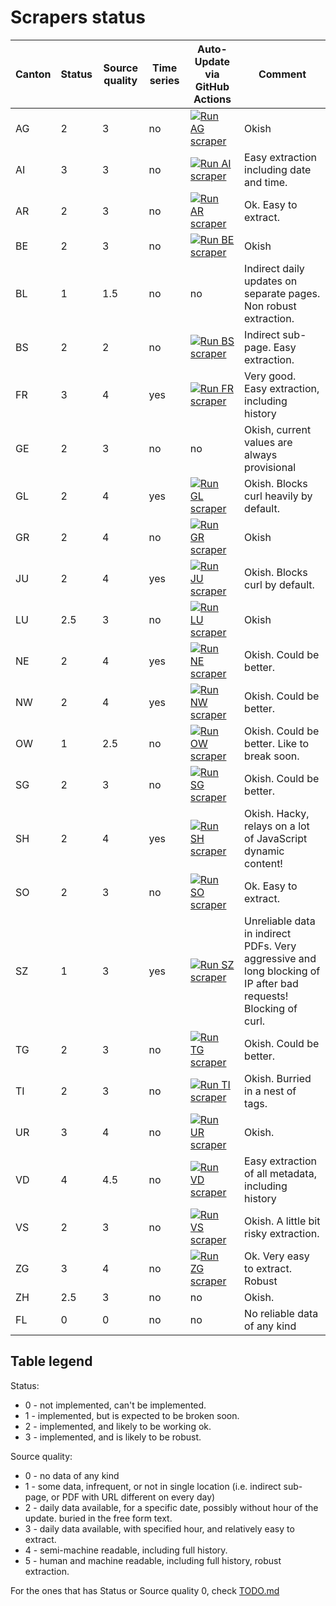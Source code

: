 # Scrapers status

| Canton | Status | Source quality | Time series | Auto-Update via GitHub Actions | Comment |
| ------ | ------ | -------------- | ------------| ------------------------------ |-------- |
| AG     | 2      | 3              | no          |  [![Run AG scraper](https://github.com/openZH/covid_19/workflows/Run%20AG%20scraper/badge.svg)](https://github.com/openZH/covid_19/actions?query=workflow%3A%22Run+AG+scraper%22)                             | Okish |
| AI     | 3      | 3              | no          |  [![Run AI scraper](https://github.com/openZH/covid_19/workflows/Run%20AI%20scraper/badge.svg)](https://github.com/openZH/covid_19/actions?query=workflow%3A%22Run+AI+scraper%22)                             | Easy extraction including date and time. |
| AR     | 2      | 3              | no          |  [![Run AR scraper](https://github.com/openZH/covid_19/workflows/Run%20AR%20scraper/badge.svg)](https://github.com/openZH/covid_19/actions?query=workflow%3A%22Run+AR+scraper%22)                            | Ok. Easy to extract. |
| BE     | 2      | 3              | no          |  [![Run BE scraper](https://github.com/openZH/covid_19/workflows/Run%20BE%20scraper/badge.svg)](https://github.com/openZH/covid_19/actions?query=workflow%3A%22Run+BE+scraper%22)                            | Okish |
| BL     | 1      | 1.5            | no          |  no                             | Indirect daily updates on separate pages. Non robust extraction. |
| BS     | 2      | 2              | no          |  [![Run BS scraper](https://github.com/openZH/covid_19/workflows/Run%20BS%20scraper/badge.svg)](https://github.com/openZH/covid_19/actions?query=workflow%3A%22Run+BS+scraper%22)                             | Indirect sub-page. Easy extraction. |
| FR     | 3      | 4              | yes          |  [![Run FR scraper](https://github.com/openZH/covid_19/workflows/Run%20FR%20scraper/badge.svg)](https://github.com/openZH/covid_19/actions?query=workflow%3A%22Run+FR+scraper%22)                             | Very good. Easy extraction, including history |
| GE     | 2      | 3              | no          |  no                            | Okish, current values are always provisional |
| GL     | 2      | 4              | yes          |  [![Run GL scraper](https://github.com/openZH/covid_19/workflows/Run%20GL%20scraper/badge.svg)](https://github.com/openZH/covid_19/actions?query=workflow%3A%22Run+GL+scraper%22)                             | Okish. Blocks curl heavily by default. |
| GR     | 2      | 4              | no          |  [![Run GR scraper](https://github.com/openZH/covid_19/workflows/Run%20GR%20scraper/badge.svg)](https://github.com/openZH/covid_19/actions?query=workflow%3A%22Run+GR+scraper%22)                            | Okish |
| JU     | 2      | 4              | yes          |  [![Run JU scraper](https://github.com/openZH/covid_19/workflows/Run%20JU%20scraper/badge.svg)](https://github.com/openZH/covid_19/actions?query=workflow%3A%22Run+JU+scraper%22)                            | Okish. Blocks curl by default. |
| LU     | 2.5    | 3              | no          |  [![Run LU scraper](https://github.com/openZH/covid_19/workflows/Run%20LU%20scraper/badge.svg)](https://github.com/openZH/covid_19/actions?query=workflow%3A%22Run+LU+scraper%22)                            | Okish |
| NE     | 2      | 4              | yes          |  [![Run NE scraper](https://github.com/openZH/covid_19/workflows/Run%20NE%20scraper/badge.svg)](https://github.com/openZH/covid_19/actions?query=workflow%3A%22Run+NE+scraper%22)                             | Okish. Could be better. |
| NW     | 2      | 4              | yes          |  [![Run NW scraper](https://github.com/openZH/covid_19/workflows/Run%20NW%20scraper/badge.svg)](https://github.com/openZH/covid_19/actions?query=workflow%3A%22Run+NW+scraper%22)                            | Okish. Could be better. |
| OW     | 1      | 2.5            | no          |  [![Run OW scraper](https://github.com/openZH/covid_19/workflows/Run%20OW%20scraper/badge.svg)](https://github.com/openZH/covid_19/actions?query=workflow%3A%22Run+OW+scraper%22)                             | Okish. Could be better. Like to break soon. |
| SG     | 2      | 3              | no          |  [![Run SG scraper](https://github.com/openZH/covid_19/workflows/Run%20SG%20scraper/badge.svg)](https://github.com/openZH/covid_19/actions?query=workflow%3A%22Run+SG+scraper%22)                            | Okish. Could be better. |
| SH     | 2      | 4              | yes          |  [![Run SH scraper](https://github.com/openZH/covid_19/workflows/Run%20SH%20scraper/badge.svg)](https://github.com/openZH/covid_19/actions?query=workflow%3A%22Run+SH+scraper%22)                            | Okish. Hacky, relays on a lot of JavaScript dynamic content! |
| SO     | 2      | 3              | no          |  [![Run SO scraper](https://github.com/openZH/covid_19/workflows/Run%20SO%20scraper/badge.svg)](https://github.com/openZH/covid_19/actions?query=workflow%3A%22Run+SO+scraper%22)                            | Ok. Easy to extract. |
| SZ     | 1      | 3              | yes          |  [![Run SZ scraper](https://github.com/openZH/covid_19/workflows/Run%20SZ%20scraper/badge.svg)](https://github.com/openZH/covid_19/actions?query=workflow%3A%22Run+SZ+scraper%22)                             | Unreliable data in indirect PDFs. Very aggressive and long blocking of IP after bad requests! Blocking of curl. |
| TG     | 2      | 3              | no          |  [![Run TG scraper](https://github.com/openZH/covid_19/workflows/Run%20TG%20scraper/badge.svg)](https://github.com/openZH/covid_19/actions?query=workflow%3A%22Run+TG+scraper%22)                            | Okish. Could be better. |
| TI     | 2      | 3              | no          |  [![Run TI scraper](https://github.com/openZH/covid_19/workflows/Run%20TI%20scraper/badge.svg)](https://github.com/openZH/covid_19/actions?query=workflow%3A%22Run+TI+scraper%22)                             | Okish. Burried in a nest of tags. |
| UR     | 3      | 4              | no          |  [![Run UR scraper](https://github.com/openZH/covid_19/workflows/Run%20UR%20scraper/badge.svg)](https://github.com/openZH/covid_19/actions?query=workflow%3A%22Run+UR+scraper%22)                            | Okish. |
| VD     | 4      | 4.5            | no          |  [![Run VD scraper](https://github.com/openZH/covid_19/workflows/Run%20VD%20scraper/badge.svg)](https://github.com/openZH/covid_19/actions?query=workflow%3A%22Run+VD+scraper%22)                             | Easy extraction of all metadata, including history |
| VS     | 2      | 3              | no          |  [![Run VS scraper](https://github.com/openZH/covid_19/workflows/Run%20VS%20scraper/badge.svg)](https://github.com/openZH/covid_19/actions?query=workflow%3A%22Run+VS+scraper%22)                            | Okish. A little bit risky extraction. |
| ZG     | 3      | 4              | no          |  [![Run ZG scraper](https://github.com/openZH/covid_19/workflows/Run%20ZG%20scraper/badge.svg)](https://github.com/openZH/covid_19/actions?query=workflow%3A%22Run+ZG+scraper%22)                            | Ok. Very easy to extract. Robust |
| ZH     | 2.5    | 3              | no          |  no                             | Okish. |
| FL     | 0      | 0              | no          |  no                             | No reliable data of any kind |

## Table legend

Status:
  * 0 - not implemented, can't be implemented.
  * 1 - implemented, but is expected to be broken soon.
  * 2 - implemented, and likely to be working ok.
  * 3 - implemented, and is likely to be robust.

Source quality:
  * 0 - no data of any kind
  * 1 - some data, infrequent, or not in single location (i.e. indirect sub-page, or PDF with URL different on every day)
  * 2 - daily data available, for a specific date, possibly without hour of the update. buried in the free form text.
  * 3 - daily data available, with specified hour, and relatively easy to extract.
  * 4 - semi-machine readable, including full history.
  * 5 - human and machine readable, including full history, robust extraction.

For the ones that has Status or Source quality 0, check [TODO.md](TODO.md)
